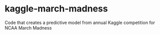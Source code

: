 # kaggle-march-madness
Code that creates a predictive model from annual Kaggle competition for NCAA March Madness
